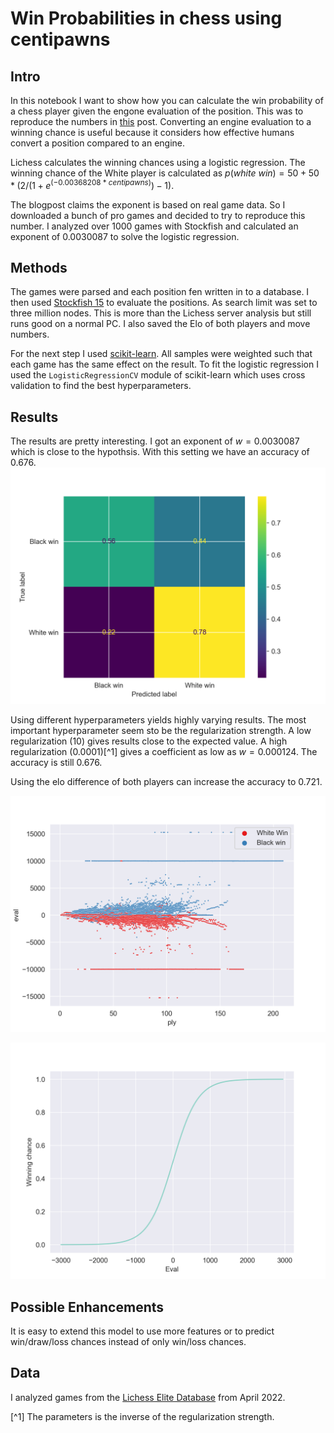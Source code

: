 # Win Probabilities in chess using centipawns

## Intro

In this notebook I want to show how you can calculate the win probability of a chess player given the engone evaluation of the position. This was to reproduce the numbers in [this](https://lichess.org/page/accuracy) post. Converting an engine evaluation to a winning chance is useful because it considers how effective humans convert a position compared to an engine.

Lichess calculates the winning chances using a logistic regression. The winning chance of the White player is calculated as $p(white\ win) = 50 + 50 * (2 / (1 + e ^ {(-0.00368208\ *\ centipawns)}) - 1)$.

The blogpost claims the exponent is based on real game data. So I downloaded a bunch of pro games and decided to try to reproduce this number. I analyzed over 1000 games with Stockfish and calculated an exponent of $0.0030087$ to solve the logistic regression.


## Methods

The games were parsed and each position fen written in to a database. I then used [Stockfish 15](https://stockfishchess.org/) to evaluate the positions. As search limit was set to three million nodes. This is more than the Lichess server analysis but still runs good on a normal PC. I also saved the Elo of both players and move numbers.

For the next step I used [scikit-learn](https://scikit-learn.org/stable/index.html). All samples were weighted such that each game has the same effect on the result. To fit the logistic regression I used the `LogisticRegressionCV` module of scikit-learn which uses cross validation to find the best hyperparameters.

## Results

The results are pretty interesting. I got an exponent of $w = 0.0030087$ which is close to the hypothsis. With this setting we have an accuracy of $0.676$.
![confusion matrix](/images/upload/confusion_matrix.png)

Using different hyperparameters yields highly varying  results. The most important hyperparameter seem sto be the regularization strength. A low regularization ($10$) gives results close to the expected value. A high regularization ($0.0001$)[^1] gives a coefficient as low as $w = 0.000124$. The accuracy is still $0.676$.

Using the elo difference of both players can increase the accuracy to $0.721$.

![ply vs eval chart](/images/upload/ply_eval.png)

![eval vs winning _chances_chart](/images/upload/eval_winchance.png)

## Possible Enhancements

It is easy to extend this model to use more features or to predict win/draw/loss chances instead of only win/loss chances.

## Data

I analyzed games from the [Lichess Elite Database](https://database.nikonoel.fr/) from April 2022.

[^1] The parameters is the inverse of the regularization strength.
